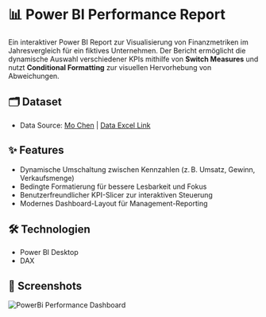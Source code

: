 # 📊 Power BI Performance Report
Ein interaktiver Power BI Report zur Visualisierung von Finanzmetriken im Jahresvergleich für ein fiktives Unternehmen. Der Bericht ermöglicht die dynamische Auswahl verschiedener KPIs mithilfe von **Switch Measures** und nutzt **Conditional Formatting** zur visuellen Hervorhebung von Abweichungen.

## 🗂️ Dataset
- Data Source: [Mo Chen](https://github.com/mochen862) | [Data Excel Link](../PlantDTS.xls)

## ✨ Features
- Dynamische Umschaltung zwischen Kennzahlen (z. B. Umsatz, Gewinn, Verkaufsmenge)
- Bedingte Formatierung für bessere Lesbarkeit und Fokus
- Benutzerfreundlicher KPI-Slicer zur interaktiven Steuerung
- Modernes Dashboard-Layout für Management-Reporting

## 🛠️ Technologien
- Power BI Desktop
- DAX 

## 📸 Screenshots
![PowerBi Performance Dashboard](../Screenshot.png)
